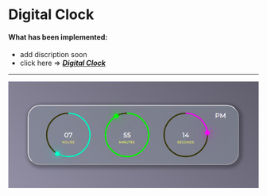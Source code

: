 # Digital Clock 
#### What has been implemented:
* add discription soon
* click here => [_**Digital Clock**_](https://bakna2t.github.io/clock/)
___
[![Gallery](./image/clock.png)](https://bakna2t.github.io/clock/)